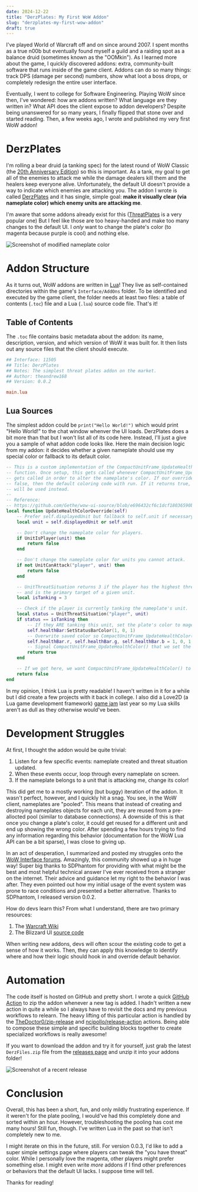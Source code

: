 ```yaml
---
date: 2024-12-22
title: "DerzPlates: My First WoW Addon"
slug: "derzplates-my-first-wow-addon"
draft: true
---
```


I've played World of Warcraft off and on since around 2007.
I spent months as a true n00b but eventually found myself a guild and a raiding spot as a balance druid (sometimes known as the "OOMkin").
As I learned more about the game, I quickly discovered addons: extra, community-built software that runs inside of the game client.
Addons can do so many things: track DPS (damage per second) numbers, show what loot a boss drops, or completely redesign the entire user interface.

Eventually, I went to college for Software Engineering.
Playing WoW since then, I've wondered: how are addons written?
What language are they written in?
What API does the client expose to addon developers?
Despite being unanswered for so many years, I finally flipped that stone over and started reading.
Then, a few weeks ago, I wrote and published my very first WoW addon!

# DerzPlates

I'm rolling a bear druid (a tanking spec) for the latest round of WoW Classic (the [20th Anniversary Edition](http://worldofwarcraft.blizzard.com/en-us/news/24156594)) so this is important.
As a tank, my goal to get all of the enemies to attack me while the damage dealers kill them and the healers keep everyone alive.
Unfortunately, the default UI doesn't provide a way to indicate which enemies are attacking you.
The addon I wrote is called [DerzPlates](https://github.com/theandrew168/derzplates) and it has single, simple goal: **make it visually clear (via nameplate color) which enemy units are attacking me**.

I'm aware that some addons already exist for this ([ThreatPlates](https://www.curseforge.com/wow/addons/tidy-plates-threat-plates) is a very popular one)
But I feel like those are too heavy-handed and make too many changes to the default UI.
I _only_ want to change the plate's color (to magenta because purple is cool) and nothing else.

![Screenshot of modified nameplate color](/images/20241222/screenshot.webp)

# Addon Structure

As it turns out, WoW addons are written in [Lua](https://www.lua.org/)!
They live as self-contained directories within the game's `Interface/AddOns` folder.
To be identified and executed by the game client, the folder needs at least two files: a table of contents (`.toc`) file and a Lua (`.lua`) source code file.
That's it!

## Table of Contents

The `.toc` file contains basic metadata about the addon: its name, description, version, and which version of WoW it was built for.
It then lists out any source files that the client should execute.

```ini
## Interface: 11505
## Title: DerzPlates
## Notes: The simplest threat plates addon on the market.
## Author: theandrew168
## Version: 0.0.2

main.lua
```

## Lua Sources

The simplest addon could be `print("Hello World!")` which would print "Hello World!" to the chat window whenver the UI loads.
DerzPlates does a bit more than that but I won't list all of its code here.
Instead, I'll just a give you a sample of what addon code looks like.
Here the main decision logic from my addon: it decides whether a given nameplate should use my special color or fallback to its default color.

```lua
-- This is a custom implementation of the CompactUnitFrame_UpdateHealthColorOverride
-- function. Once setup, this gets called whenever CompactUnitFrame_UpdateHealthColor
-- gets called in order to alter the nameplate's color. If our override function returns
-- false, then the default coloring code with run. If it returns true, then our color
-- will be used instead.
--
-- Reference:
-- https://github.com/Gethe/wow-ui-source/blob/e696432cf6c1dcf18036590b64b11c975d8f9fb9/Interface/AddOns/Blizzard_UnitFrame/Classic/CompactUnitFrame.lua#L394-L396
local function UpdateHealthColorOverride(self)
	-- Prefer self.displayedUnit but fallback to self.unit if necessary.
	local unit = self.displayedUnit or self.unit

	-- Don't change the nameplate color for players.
	if UnitIsPlayer(unit) then
		return false
	end

	-- Don't change the nameplate color for units you cannot attack.
	if not UnitCanAttack("player", unit) then
		return false
	end

	-- UnitThreatSituation returns 3 if the player has the highest threat
	-- and is the primary target of a given unit.
	local isTanking = 3

	-- Check if the player is currently tanking the nameplate's unit.
	local status = UnitThreatSituation("player", unit)
	if status == isTanking then
		-- If they ARE tanking this unit, set the plate's color to magenta.
		self.healthBar:SetStatusBarColor(1, 0, 1)
		-- Overwrite saved color so CompactUnitFrame_UpdateHealthColor() can restore the default later.
		self.healthBar.r, self.healthBar.g, self.healthBar.b = 1, 0, 1
		-- Signal CompactUnitFrame_UpdateHealthColor() that we set the color ourselves.
		return true
	end

	-- If we got here, we want CompactUnitFrame_UpdateHealthColor() to apply its default color.
	return false
end
```

In my opinion, I think Lua is pretty readable!
I haven't written in it for a while but I did create a few projects with it back in college.
I also did a Love2D (a Lua game development framework) [game jam](https://github.com/theandrew168/lovejam2023) last year so my Lua skills aren't as dull as they otherwise would've been.

# Development Struggles

At first, I thought the addon would be quite trivial:

1. Listen for a few specific events: nameplate created and threat situation updated.
2. When these events occur, loop through every nameplate on screen.
3. If the nameplate belongs to a unit that is attacking me, change its color!

This did get me to a mostly working (but buggy) iteration of the addon.
It wasn't perfect, however, and I quickly hit a snag.
You see, in the WoW client, nameplates are "pooled".
This means that instead of creating and destroying nameplates objects for each unit, they are reused from a pre-allocted pool (similar to database connections).
A downside of this is that once you change a plate's color, it could get reused for a different unit and end up showing the wrong color.
After spending a few hours trying to find any information regarding this behavior (documentation for the WoW Lua API can be a bit sparse), I was close to giving up.

In an act of desperation, I summarized and posted my struggles onto the [WoW Interface forums](https://www.wowinterface.com/forums/showthread.php?p=344701).
Amazingly, this community showed up a in huge way!
Super big thanks to SDPhantom for providing with what might be the best and most helpful technical answer I've ever received from a stranger on the internet.
Their advice and guidance let my right to the behavior I was after.
They even pointed out how my initial usage of the event system was prone to race conditions and presented a better alternative.
Thanks to SDPhantom, I released version 0.0.2.

How do devs learn this?
From what I understand, there are two primary resources:

1. The [Warcraft Wiki](https://warcraft.wiki.gg/wiki/Warcraft_Wiki:Interface_customization)
2. The Blizzard UI [source code](https://github.com/tomrus88/BlizzardInterfaceCode/tree/classic)

When writing new addons, devs will often scour the existing code to get a sense of how it works.
Then, they can apply this knowledge to identify where and how their logic should hook in and override default behavior.

# Automation

The code itself is hosted on GitHub and pretty short.
I wrote a quick [GitHub Action](https://github.com/theandrew168/derzplates/blob/main/.github/workflows/release.yml) to zip the addon whenever a new tag is added.
I hadn't written a new action in quite a while so I always have to revisit the docs and my previous workflows to relearn.
The heavy lifting of this particular action is handled by the [TheDoctor0/zip-release](https://github.com/TheDoctor0/zip-release) and [ncipollo/release-action](https://github.com/ncipollo/release-action) actions.
Being able to compose these simple and specific building blocks together to create specialized workflows is really awesome!

If you want to download the addon and try it for yourself, just grab the latest `DerzFiles.zip` file from the [releases page](https://github.com/theandrew168/derzplates/releases) and unzip it into your addons folder!

![Screenshot of a recent release](/images/20241222/release.webp)

# Conclusion

Overall, this has been a short, fun, and only mildly frustrating experience.
If it weren't for the plate pooling, I would've had this completely done and sorted within an hour.
However, troubleshooting the pooling has cost me many hours!
Still fun, though.
I've written Lua in the past so that isn't completely new to me.

I might iterate on this in the future, still.
For version 0.0.3, I'd like to add a super simple settings page where players can tweak the "you have threat" color.
While I personally love the magenta, other players might prefer something else.
I might even write _more_ addons if I find other preferences or behaviors that the default UI lacks.
I suppose time will tell.

Thanks for reading!
